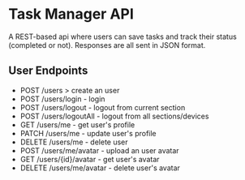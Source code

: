 # Task Manager API
A REST-based api where users can save tasks and track their status (completed or not). 
Responses are all sent in JSON format.

## User Endpoints
* POST /users               > create an user
* POST /users/login         - login
* POST /users/logout        - logout from current section
* POST /users/logoutAll     - logout from all sections/devices
* GET /users/me             - get user's profile
* PATCH /users/me           - update user's profile
* DELETE /users/me          - delete user
* POST /users/me/avatar     - upload an user avatar
* GET /users/{id}/avatar    - get user's avatar
* DELETE /users/me/avatar   - delete user's avatar

